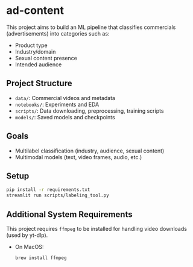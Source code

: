# ad-content

This project aims to build an ML pipeline that classifies commercials (advertisements) into categories such as:

- Product type
- Industry/domain
- Sexual content presence
- Intended audience

## Project Structure

- `data/`: Commercial videos and metadata
- `notebooks/`: Experiments and EDA
- `scripts/`: Data downloading, preprocessing, training scripts
- `models/`: Saved models and checkpoints

## Goals

- Multilabel classification (industry, audience, sexual content)
- Multimodal models (text, video frames, audio, etc.)

## Setup

```bash
pip install -r requirements.txt
streamlit run scripts/labeling_tool.py
```

## Additional System Requirements

This project requires `ffmpeg` to be installed for handling video downloads (used by yt-dlp).

- On MacOS:
  ```bash
  brew install ffmpeg
